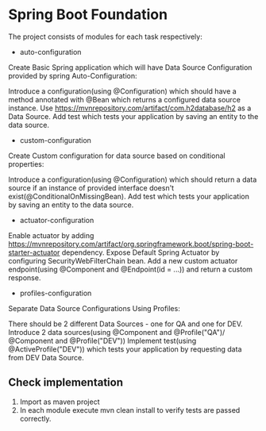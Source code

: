 # Spring Boot Foundation

The project consists of modules for each task respectively:
- auto-configuration

Create Basic Spring application which will have Data Source Configuration provided by spring Auto-Configuration:

Introduce a configuration(using @Configuration) which should have a method annotated with @Bean which returns a configured data source instance.
Use https://mvnrepository.com/artifact/com.h2database/h2 as a Data Source.
Add test which tests your application by saving an entity to the data source.

- custom-configuration

Create Custom configuration for data source based on conditional properties:

Introduce a configuration(using @Configuration) which should return a data source if an instance of provided interface doesn't exist(@ConditionalOnMissingBean).
Add test which tests your application by saving an entity to the data source.

- actuator-configuration

Enable actuator by adding https://mvnrepository.com/artifact/org.springframework.boot/spring-boot-starter-actuator dependency. 
Expose Default Spring Actuator by configuring SecurityWebFilterChain bean. 
Add a new custom actuator endpoint(using @Component and @Endpoint(id = ...)) and return a custom response.

- profiles-configuration

Separate Data Source Configurations Using Profiles:

There should be 2 different Data Sources - one for QA and one for DEV.
Introduce 2 data sources(using @Component and @Profile("QA")/ @Component and @Profile("DEV"))
Implement test(using @ActiveProfile("DEV")) which tests your application by requesting data from DEV Data Source.


## Check implementation
1. Import as maven project
2. In each module execute mvn clean install to verify tests are passed correctly.
